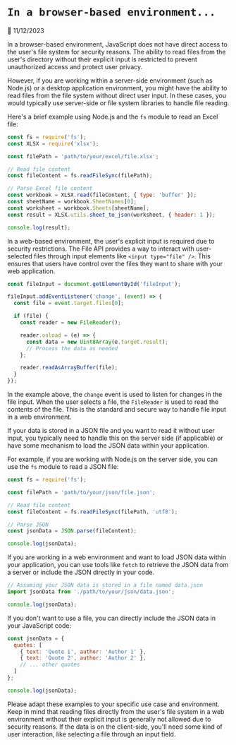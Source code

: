 # `In a browser-based environment...`

📅 11/12/2023


In a browser-based environment, JavaScript does not have direct access to the user's file system for security reasons. The ability to read files from the user's directory without their explicit input is restricted to prevent unauthorized access and protect user privacy.

However, if you are working within a server-side environment (such as Node.js) or a desktop application environment, you might have the ability to read files from the file system without direct user input. In these cases, you would typically use server-side or file system libraries to handle file reading.

Here's a brief example using Node.js and the `fs` module to read an Excel file:

```javascript
const fs = require('fs');
const XLSX = require('xlsx');

const filePath = 'path/to/your/excel/file.xlsx';

// Read file content
const fileContent = fs.readFileSync(filePath);

// Parse Excel file content
const workbook = XLSX.read(fileContent, { type: 'buffer' });
const sheetName = workbook.SheetNames[0];
const worksheet = workbook.Sheets[sheetName];
const result = XLSX.utils.sheet_to_json(worksheet, { header: 1 });

console.log(result);
```

In a web-based environment, the user's explicit input is required due to security restrictions. The File API provides a way to interact with user-selected files through input elements like `<input type="file" />`. This ensures that users have control over the files they want to share with your web application.

```javascript
const fileInput = document.getElementById('fileInput');

fileInput.addEventListener('change', (event) => {
  const file = event.target.files[0];

  if (file) {
    const reader = new FileReader();

    reader.onload = (e) => {
      const data = new Uint8Array(e.target.result);
      // Process the data as needed
    };

    reader.readAsArrayBuffer(file);
  }
});
```

In the example above, the `change` event is used to listen for changes in the file input. When the user selects a file, the `FileReader` is used to read the contents of the file. This is the standard and secure way to handle file input in a web environment.


If your data is stored in a JSON file and you want to read it without user input, you typically need to handle this on the server side (if applicable) or have some mechanism to load the JSON data within your application.

For example, if you are working with Node.js on the server side, you can use the `fs` module to read a JSON file:

```javascript
const fs = require('fs');

const filePath = 'path/to/your/json/file.json';

// Read file content
const fileContent = fs.readFileSync(filePath, 'utf8');

// Parse JSON
const jsonData = JSON.parse(fileContent);

console.log(jsonData);
```

If you are working in a web environment and want to load JSON data within your application, you can use tools like `fetch` to retrieve the JSON data from a server or include the JSON directly in your code.

```javascript
// Assuming your JSON data is stored in a file named data.json
import jsonData from './path/to/your/json/data.json';

console.log(jsonData);
```

If you don't want to use a file, you can directly include the JSON data in your JavaScript code:

```javascript
const jsonData = {
  quotes: [
    { text: 'Quote 1', author: 'Author 1' },
    { text: 'Quote 2', author: 'Author 2' },
    // ... other quotes
  ]
};

console.log(jsonData);
```

Please adapt these examples to your specific use case and environment. Keep in mind that reading files directly from the user's file system in a web environment without their explicit input is generally not allowed due to security reasons. If the data is on the client-side, you'll need some kind of user interaction, like selecting a file through an input field.